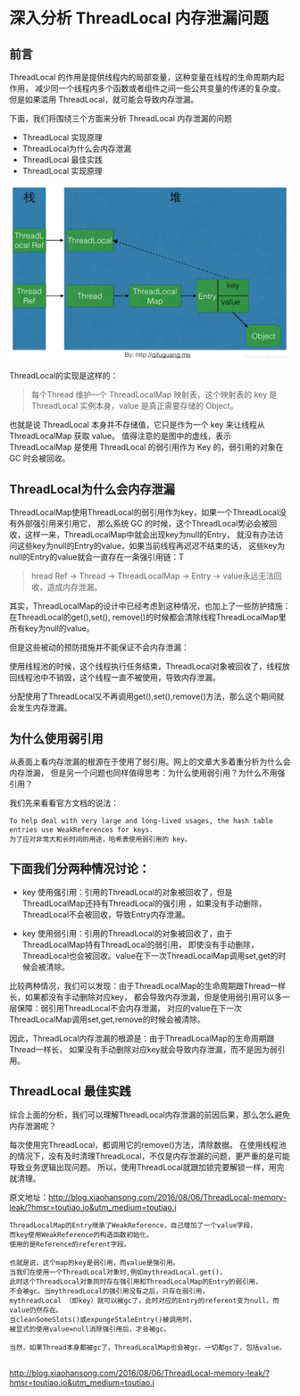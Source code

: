 

# 深入分析 ThreadLocal 内存泄漏问题

## 前言

ThreadLocal 的作用是提供线程内的局部变量，这种变量在线程的生命周期内起作用，
减少同一个线程内多个函数或者组件之间一些公共变量的传递的复杂度。但是如果滥用 ThreadLocal，就可能会导致内存泄漏。

下面，我们将围绕三个方面来分析 ThreadLocal 内存泄漏的问题

- ThreadLocal 实现原理
- ThreadLocal为什么会内存泄漏
- ThreadLocal 最佳实践
- ThreadLocal 实现原理

![](./images/threadlocal-ref.png)


ThreadLocal的实现是这样的：
> 每个Thread 维护一个 ThreadLocalMap 映射表，这个映射表的 key 是 ThreadLocal 实例本身，value 是真正需要存储的 Object。

也就是说 ThreadLocal 本身并不存储值，它只是作为一个 key 来让线程从 ThreadLocalMap 获取 value。
值得注意的是图中的虚线，表示ThreadLocalMap 是使用 ThreadLocal 的弱引用作为 Key 的，弱引用的对象在 GC 时会被回收。

## ThreadLocal为什么会内存泄漏

ThreadLocalMap使用ThreadLocal的弱引用作为key，如果一个ThreadLocal没有外部强引用来引用它，
那么系统 GC 的时候，这个ThreadLocal势必会被回收，这样一来，ThreadLocalMap中就会出现key为null的Entry，
就没有办法访问这些key为null的Entry的value，如果当前线程再迟迟不结束的话，
这些key为null的Entry的value就会一直存在一条强引用链：T
> hread Ref -> Thread -> ThreadLocalMap -> Entry -> value永远无法回收，造成内存泄漏。


其实，ThreadLocalMap的设计中已经考虑到这种情况，也加上了一些防护措施：在ThreadLocal的get(),set(),
remove()的时候都会清除线程ThreadLocalMap里所有key为null的value。

但是这些被动的预防措施并不能保证不会内存泄漏：

使用线程池的时候，这个线程执行任务结束，ThreadLocal对象被回收了，线程放回线程池中不销毁，这个线程一直不被使用，导致内存泄漏。

分配使用了ThreadLocal又不再调用get(),set(),remove()方法，那么这个期间就会发生内存泄漏。

## 为什么使用弱引用

从表面上看内存泄漏的根源在于使用了弱引用。网上的文章大多着重分析为什么会内存泄漏，
但是另一个问题也同样值得思考：为什么使用弱引用？为什么不用强引用？

我们先来看看官方文档的说法：
```
To help deal with very large and long-lived usages, the hash table entries use WeakReferences for keys.
为了应对非常大和长时间的用途，哈希表使用弱引用的 key。
```

## 下面我们分两种情况讨论：

- key 使用强引用：引用的ThreadLocal的对象被回收了，但是ThreadLocalMap还持有ThreadLocal的强引用
，如果没有手动删除，ThreadLocal不会被回收，导致Entry内存泄漏。

- key 使用弱引用：引用的ThreadLocal的对象被回收了，由于ThreadLocalMap持有ThreadLocal的弱引用，
即使没有手动删除，ThreadLocal也会被回收。value在下一次ThreadLocalMap调用set,get的时候会被清除。

比较两种情况，我们可以发现：由于ThreadLocalMap的生命周期跟Thread一样长，如果都没有手动删除对应key，
都会导致内存泄漏，但是使用弱引用可以多一层保障：弱引用ThreadLocal不会内存泄漏，
对应的value在下一次ThreadLocalMap调用set,get,remove的时候会被清除。

因此，ThreadLocal内存泄漏的根源是：由于ThreadLocalMap的生命周期跟Thread一样长，
如果没有手动删除对应key就会导致内存泄漏，而不是因为弱引用。

## ThreadLocal 最佳实践

综合上面的分析，我们可以理解ThreadLocal内存泄漏的前因后果，那么怎么避免内存泄漏呢？

每次使用完ThreadLocal，都调用它的remove()方法，清除数据。
在使用线程池的情况下，没有及时清理ThreadLocal，不仅是内存泄漏的问题，更严重的是可能导致业务逻辑出现问题。
所以，使用ThreadLocal就跟加锁完要解锁一样，用完就清理。

原文地址：http://blog.xiaohansong.com/2016/08/06/ThreadLocal-memory-leak/?hmsr=toutiao.io&utm_medium=toutiao.i

```
ThreadLocalMap的Entry继承了WeakReference，自己增加了一个value字段，
而key使用WeakReference的构造函数初始化，
使用的是Reference的referent字段。

也就是说，这个map的key是弱引用，而value是强引用。
当我们在使用一个ThreadLocal对象时,例如mythreadLocal.get()，
此时这个ThreadLocal对象同时存在强引用和ThreadLocalMap的Entry的弱引用，
不会被gc。当mythreadLocal的强引用没有之后，只存在弱引用，
mythreadLocal （即key）就可以被gc了，此时对应的Entry的referent变为null，而value仍然存在。
当cleanSomeSlots()或expungeStaleEntry()被调用时，
被显式的使用value=null消除强引用后，才会被gc。

当然，如果Thread本身都被gc了，ThreadLocalMap也会被gc，一切都gc了，包括value。


```

<http://blog.xiaohansong.com/2016/08/06/ThreadLocal-memory-leak/?hmsr=toutiao.io&utm_medium=toutiao.i>

 
 
 